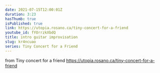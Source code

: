 ```yaml
---
date: 2021-07-15T12:00:01Z
duration: 3:23
hasThumb: true
isPublished: true
link: https://utopia.rosano.ca/tiny-concert-for-a-friend
youtube_id: fYOrrzkXbdQ
title: intro guitar improvisation
slug: kr4ncuao
series: Tiny Concert for a Friend
---
```

from Tiny concert for a friend https://utopia.rosano.ca/tiny-concert-for-a-friend
